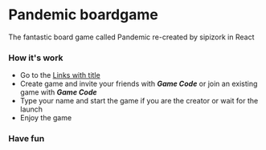 # Pandemic boardgame

The fantastic board game called Pandemic re-created by sipizork in React

### How it's work

- Go to the [Links with title](https://pandemic.siposmark.com "Official website")
- Create game and invite your friends with ___Game Code___ or join an existing game with ___Game Code___
- Type your name and start the game if you are the creator or wait for the launch
- Enjoy the game

### Have fun
